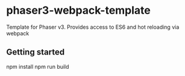 # phaser3-webpack-template
Template for Phaser v3. Provides access to ES6 and hot reloading via webpack

## Getting started
npm install
npm run build 
